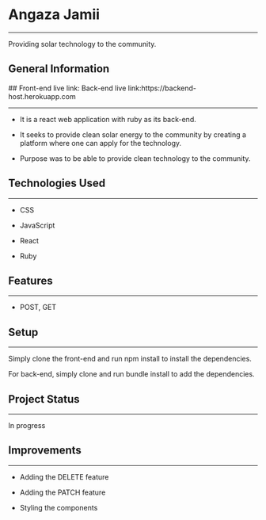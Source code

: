 <h1>Angaza Jamii</h1>
<hr><p>Providing solar technology to the community.</p><h2>General Information</h2>
## Front-end live link:   Back-end live link:https://backend-host.herokuapp.com
<hr><ul>
<li>It is a react web application with ruby as its back-end.</li>
</ul><ul>
<li>It seeks to provide clean solar energy to the community by creating a platform where one can apply for the technology.</li>
</ul><ul>
<li>Purpose was to be able to provide clean technology to the community.</li>
</ul><h2>Technologies Used</h2>
<hr><ul>
<li>CSS</li>
</ul><ul>
<li>JavaScript</li>
</ul><ul>
<li>React</li>
</ul><ul>
<li>Ruby</li>
</ul><h2>Features</h2>
<hr><ul>
<li>POST, GET</li>
</ul><h2>Setup</h2>
<hr><p>Simply clone the front-end and run npm install to install the dependencies.</p>
<p>For back-end, simply clone and run bundle install to add the dependencies.</p><h2>Project Status</h2>
<hr><p>In progress</p><h2>Improvements</h2>
<hr><ul>
<li>Adding the DELETE feature</li>
</ul><ul>
<li>Adding the PATCH feature</li>
</ul><ul>
<li>Styling the components</li>
</ul>